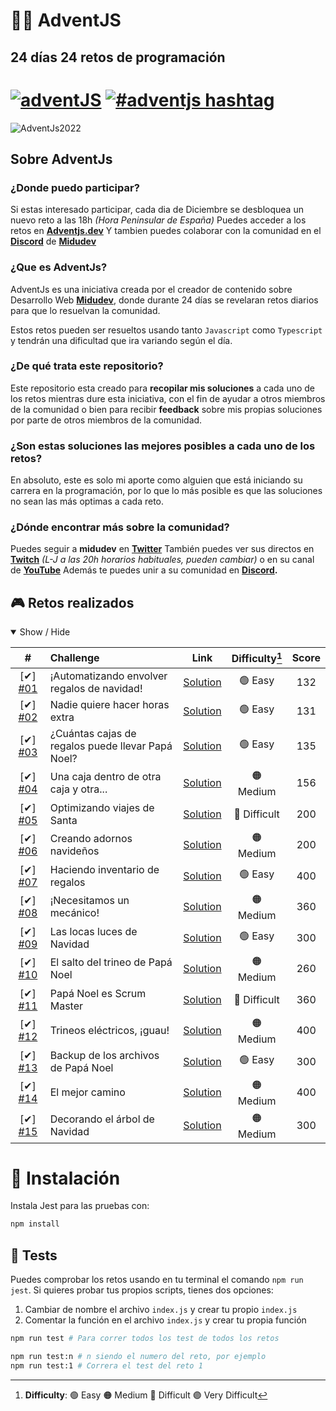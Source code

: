# **🎅🎄 AdventJS**
## **24 días 24 retos de programación**

# [![adventJS](https://img.shields.io/badge/adventJS-fbbf24?style=flat-square&logo=JavaScript&logoColor=000000)](https://adventjs.dev) [![#adventjs hashtag](https://img.shields.io/badge/-%23adventJS-1DA1F2?style=flat-square&logo=twitter&logoColor=white)](https://twitter.com/search?q=%23adventjs&src=recent_search_click&f=live)



![AdventJs2022](https://res.cloudinary.com/caraje/image/upload/v1669984572/cof4k8cttt06cjpf42ys.png)


## **Sobre AdventJs**

### **¿Donde puedo participar?**

Si estas interesado participar, cada dia de Diciembre se desbloquea un nuevo reto a las 18h *(Hora Peninsular de España)*
Puedes acceder a los retos en **[Adventjs.dev](https://adventjs.dev/es)**
Y tambien puedes colaborar con la comunidad en el **[Discord](https://t.co/XruHkD62j3)** de **[Midudev](https://twitter.com/midudev)**


### **¿Que es AdventJs?**

AdventJs es una iniciativa creada por el creador de contenido sobre Desarrollo Web **[Midudev](https://twitter.com/midudev)**, donde durante 24 días se revelaran retos diarios para que lo resuelvan la comunidad. 

Estos retos pueden ser resueltos usando tanto `Javascript` como `Typescript` y tendrán una dificultad que ira variando según el día.

### **¿De qué trata este repositorio?**

Este repositorio esta creado para **recopilar mis soluciones** a cada uno de los retos mientras dure esta iniciativa, con el fin de ayudar a otros miembros de la comunidad o bien para recibir **feedback** sobre mis propias soluciones por parte de otros miembros de la comunidad.

### **¿Son estas soluciones las mejores posibles a cada uno de los retos?**

En absoluto, este es solo mi aporte como alguien que está iniciando su carrera en la programación, por lo que lo más posible es que las soluciones no sean las más optimas a cada reto.

### **¿Dónde encontrar más sobre la comunidad?**

Puedes seguir a **midudev** en **[Twitter](https://twitter.com/midudev)** También puedes ver sus directos en **[Twitch](https://www.twitch.tv/midudev)** *(L-J a las 20h horarios habituales, pueden cambiar)* o en su canal de **[YouTube](https://www.youtube.com/c/midudev)**
Además te puedes unir a su comunidad en **[Discord](https://t.co/XruHkD62j3).**

## **🎮 Retos realizados**

<details open>
<summary>Show / Hide</summary>

| #                     | Challenge                                         | Link                             | Difficulty[^1] | Score |
| :-------------------: | :------------------------------------------------ | :------------------------------: | :------------: | :---: |
| [✔] [#01][c01-readme] | ¡Automatizando envolver regalos de navidad!       | [Solution][c01-solution]         | 🟢 Easy       | 132   |
| [✔] [#02][c02-readme] | Nadie quiere hacer horas extra                    | [Solution][c02-solution]         | 🟢 Easy       | 131   |
| [✔] [#03][c03-readme] | ¿Cuántas cajas de regalos puede llevar Papá Noel? | [Solution][c03-solution]         | 🟢 Easy       | 135   |
| [✔] [#04][c04-readme] | Una caja dentro de otra caja y otra...            | [Solution][c04-solution]         | 🟠 Medium     | 156   |
| [✔] [#05][c05-readme] | Optimizando viajes de Santa                       | [Solution][c05-solution]         | 🔴 Difficult  | 200   |
| [✔] [#06][c06-readme] | Creando adornos navideños                         | [Solution][c06-solution]         | 🟠 Medium     | 200   |
| [✔] [#07][c07-readme] | Haciendo inventario de regalos                    | [Solution][c07-solution]         | 🟢 Easy       | 400   |
| [✔] [#08][c08-readme] | ¡Necesitamos un mecánico!                         | [Solution][c08-solution]         | 🟠 Medium     | 360   |
| [✔] [#09][c09-readme] | Las locas luces de Navidad                        | [Solution][c09-solution]         | 🟢 Easy       | 300   |
| [✔] [#10][c10-readme] | El salto del trineo de Papá Noel                  | [Solution][c10-solution]         | 🟠 Medium     | 260   |
| [✔] [#11][c11-readme] | Papá Noel es Scrum Master                         | [Solution][c11-solution]         | 🔴 Difficult  | 360   |
| [✔] [#12][c12-readme] | Trineos eléctricos, ¡guau!                        | [Solution][c12-solution]         | 🟠 Medium     | 400   |
| [✔] [#13][c13-readme] | Backup de los archivos de Papá Noel               | [Solution][c13-solution]         | 🟢 Easy       | 300   |
| [✔] [#14][c14-readme] | El mejor camino                                   | [Solution][c14-solution]         | 🟠 Medium     | 400   |
| [✔] [#15][c15-readme] | Decorando el árbol de Navidad                     | [Solution][c15-solution]         | 🟠 Medium     | 300   |

[^1]: **Difficulty**: 🟢 Easy 🟠 Medium 🔴 Difficult 🟣 Very Difficult

[c01-readme]: ./challenge01/README.md
[c01-solution]: ./challenge01/index.js
[c02-readme]: ./challenge02/README.md
[c02-solution]: ./challenge02/index.js
[c03-readme]: ./challenge03/README.md
[c03-solution]: ./challenge03/index.js
[c04-readme]: ./challenge04/README.md
[c04-solution]: ./challenge04/index.js
[c05-readme]: ./challenge05/README.md
[c05-solution]: ./challenge05/index.js
[c06-readme]: ./challenge06/README.md
[c06-solution]: ./challenge06/index.js
[c07-readme]: ./challenge07/README.md
[c07-solution]: ./challenge07/index.js
[c08-readme]: ./challenge08/README.md
[c08-solution]: ./challenge08/index.js
[c09-readme]: ./challenge09/README.md
[c09-solution]: ./challenge09/index.js
[c10-readme]: ./challenge10/README.md
[c10-solution]: ./challenge10/index.js
[c11-readme]: ./challenge11/README.md
[c11-solution]: ./challenge11/index.js
[c12-readme]: ./challenge12/README.md
[c12-solution]: ./challenge12/index.js
[c13-readme]: ./challenge13/README.md
[c13-solution]: ./challenge13/index.js
[c14-readme]: ./challenge14/README.md
[c14-solution]: ./challenge14/index.js
[c15-readme]: ./challenge15/README.md
[c15-solution]: ./challenge15/index.js
</details>


# **📝 Instalación**

Instala Jest para las pruebas con:

```bash
npm install
```

## **🧪 Tests**

Puedes comprobar los retos usando en tu terminal el comando `npm run jest`.
Si quieres probar tus propios scripts, tienes dos opciones:

1. Cambiar de nombre el archivo `index.js` y crear tu propio `index.js`
2. Comentar la función en el archivo `index.js` y crear tu propia función

```bash
npm run test # Para correr todos los test de todos los retos

npm run test:n # n siendo el numero del reto, por ejemplo
npm run test:1 # Correra el test del reto 1
```